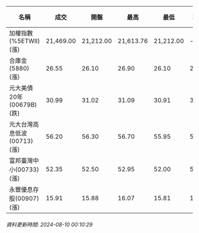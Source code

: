 | 名稱 | 成交 | 開盤 | 最高 | 最低 | 均價 | 成交金額(億) | 昨收 | 漲跌幅 | 漲跌 | 總量 | 昨量 | 振幅 |
| -------- | -------- | -------- | -------- |-------- | -------- | -------- |-------- |-------- |-------- | -------- | -------- |-------- |
|加權指數(%5ETWII) (漲)|21,469.00|21,212.00|21,613.76|21,212.00|-|4,566.33|20,870.10|2.87%|598.90|9,104,182|0|1.93%|
|合庫金(5880) (漲)|26.55|26.10|26.90|26.10|26.60|6.47|26.05|1.92%|0.50|24,327|12,794|3.07%|
|元大美債20年(00679B) (跌)|30.99|31.02|31.09|30.91|30.95|55.75|31.26|0.86%|0.27|180,100|133,733|0.58%|
|元大台灣高息低波(00713) (漲)|56.20|56.30|56.70|55.95|56.37|5.24|55.40|1.44%|0.80|9,294|10,106|1.35%|
|富邦臺灣中小(00733) (漲)|52.35|52.50|52.95|52.00|52.55|0.925|50.50|3.66%|1.85|1,760|2,625|1.88%|
|永豐優息存股(00907) (漲)|15.91|15.88|16.07|15.81|15.94|0.612|15.62|1.86%|0.29|3,842|4,087|1.66%|
###### 資料更新時間: 2024-08-10 00:10:29